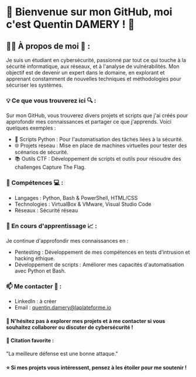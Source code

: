 # 👋 Bienvenue sur mon GitHub, moi c'est Quentin DAMERY ! 👋

## 👨‍💻 À propos de moi 👀 :
Je suis un étudiant en cybersécurité, passionné par tout ce qui touche à la sécurité informatique, aux réseaux, et à l'analyse de vulnérabilités. Mon objectif est de devenir un expert dans le domaine, en explorant et apprenant constamment de nouvelles techniques et méthodologies pour sécuriser les systèmes.

### 💡 Ce que vous trouverez ici 🔍 :
Sur mon GitHub, vous trouverez divers projets et scripts que j'ai créés pour approfondir mes connaissances et partager ce que j'apprends. Voici quelques exemples :
- 📂 Scripts Python : Pour l'automatisation des tâches liées à la sécurité.
- 🌐 Projets réseau : Mise en place de machines virtuelles pour tester des scénarios de sécurité.
- 📚 Outils CTF : Développement de scripts et outils pour résoudre des challenges Capture The Flag.

### 🚀 Compétences 💻 :
- Langages : Python, Bash & PowerShell, HTML/CSS
- Technologies : VirtualBox & VMware, Visual Studio Code
- Réseaux : Sécurité réseau
      
### 🌱 En cours d'apprentissage 📈 :
Je continue d'approfondir mes connaissances en :
- Pentesting : Développement de mes compétences en tests d’intrusion et hacking éthique.
- Développement de scripts : Améliorer mes capacités d'automatisation avec Python et Bash.
      
### 📫 Me contacter 🔗 :
- LinkedIn : à créer
- Email : quentin.damery@laplateforme.io
      
#### 💬 N'hésitez pas à explorer mes projets et à me contacter si vous souhaitez collaborer ou discuter de cybersécurité !

#### 📜 Citation favorite :
"La meilleure défense est une bonne attaque."

#### ⭐️ Si mes projets vous intéressent, pensez à les étoiler pour me soutenir !
